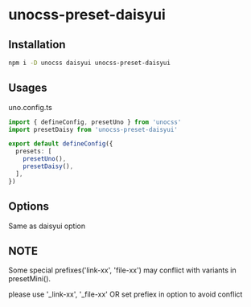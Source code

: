 # unocss-preset-daisyui

## Installation

```bash
npm i -D unocss daisyui unocss-preset-daisyui
```

## Usages

uno.config.ts

```typescript
import { defineConfig, presetUno } from 'unocss'
import presetDaisy from 'unocss-preset-daisyui'

export default defineConfig({
  presets: [
    presetUno(),
    presetDaisy(),
  ],
})
```

## Options

Same as daisyui option

## NOTE

Some special prefixes('link-xx', 'file-xx') may conflict with variants in presetMini().

please use '_link-xx', '_file-xx' OR set prefiex in option to avoid conflict
